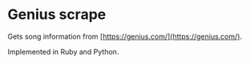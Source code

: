 # Genius scrape

Gets song information from [https://genius.com/](https://genius.com/).

Implemented in Ruby and Python.

